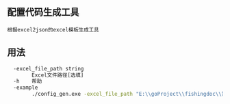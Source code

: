 ## 配置代码生成工具
`根据excel2json的excel模板生成工具`


## 用法
```cmd
  -excel_file_path string
        Excel文件路径[选填]
  -h    帮助
  -example
        ./config_gen.exe -excel_file_path "E:\\goProject\\fishingdoc\\策划文档\\Config\\Excel\\activeGif活动礼包.xlsx"
```